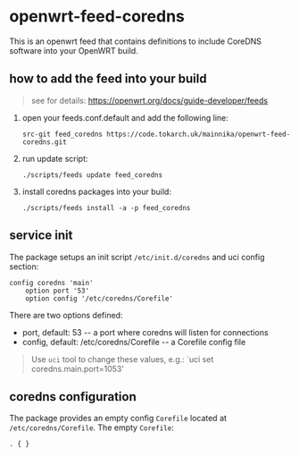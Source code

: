 # openwrt-feed-coredns

This is an openwrt feed that contains definitions to include CoreDNS software into your OpenWRT build.

## how to add the feed into your build

> see for details: https://openwrt.org/docs/guide-developer/feeds

1. open your feeds.conf.default and add the following line:

   `src-git feed_coredns https://code.tokarch.uk/mainnika/openwrt-feed-coredns.git`

2. run update script:

   `./scripts/feeds update feed_coredns`

3. install coredns packages into your build:

   `./scripts/feeds install -a -p feed_coredns`

## service init

The package setups an init script `/etc/init.d/coredns` and uci config section:

```
config coredns 'main'
	option port '53'
	option config '/etc/coredns/Corefile'
```

There are two options defined:
- port, default: 53 -- a port where coredns will listen for connections
- config, default: /etc/coredns/Corefile -- a Corefile config file

> Use `uci` tool to change these values, e.g.: `uci set coredns.main.port=1053'

## coredns configuration

The package provides an empty config `Corefile` located at `/etc/coredns/Corefile`.
The empty `Corefile`:

```
. { }
```

